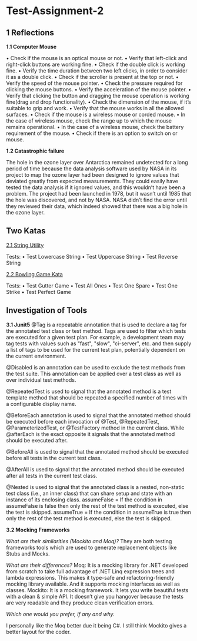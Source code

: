# Test-Assignment-2

## 1 Reflections

**1.1 Computer Mouse**

•  Check if the mouse is an optical mouse or not.
•  Verify that left-click and right-click buttons are working fine.
•  Check if the double click is working fine.
•  Verify the time duration between two left clicks, in order to consider it as a double click.
•  Check if the scroller is present at the top or not.
•  Verify the speed of the mouse pointer.
•  Check the pressure required for clicking the mouse buttons.
•  Verify the acceleration of the mouse pointer.
•  Verify that clicking the button and dragging the mouse operation is working fine(drag and drop functionality).
•  Check the dimension of the mouse, if it’s suitable to grip and work.
•  Verify that the mouse works in all the allowed surfaces.
•  Check if the mouse is a wireless mouse or corded mouse.
•  In the case of wireless mouse, check the range up to which the mouse remains operational.
•  In the case of a wireless mouse, check the battery requirement of the mouse.
•  Check if there is an option to switch on or mouse.

**1.2 Catastrophic failure**

The hole in the ozone layer over Antarctica remained undetected for a long period of time because the data analysis software used by NASA in its project to map the ozone layer had been designed to ignore values that deviated greatly from expected measurements. They could easily have tested the data analysis if it ignored values, and this wouldn’t have been a problem.
The project had been launched in 1978, but it wasn’t until 1985 that the hole was discovered, and not by NASA. NASA didn’t find the error until they reviewed their data, which indeed showed that there was a big hole in the ozone layer.

## Two Katas

[2.1 String Utility](https://github.com/Benjo6/Test-Assignment-2/blob/master/BDD/Features/StringUtility.feature)

Tests:
• Test Lowercase String
• Test Uppercase String
• Test Reverse String

[2.2 Bowling Game Kata](https://github.com/Benjo6/Test-Assignment-2/blob/master/BDD/Features/Bowling.feature)

Tests:
• Test Gutter Game
• Test All Ones
• Test One Spare
• Test One Strike
• Test Perfect Game

## Investigation of Tools
**3.1 Junit5**
@Tag is a repeatable annotation that is used to declare a tag for the annotated test class or test method. 
Tags are used to filter which tests are executed for a given test plan. For example, a development team may tag tests with values such as "fast", "slow", "ci-server", etc. and then supply a list of tags to be used for the current test plan, potentially dependent on the current environment. 

@Disabled is an annotation can be used to exclude the test methods from the test suite. This annotation can be applied over a test class as well as over individual test methods.

@RepeatedTest is used to signal that the annotated method is a test template method that should be repeated a specified number of times with a configurable display name.

@BeforeEach annotation is used to signal that the annotated method should be executed before each invocation of @Test, @RepeatedTest, @ParameterizedTest, or @TestFactory method in the current class. While @afterEach is the exact opposite it signals that the annotated method should be executed after.

@BeforeAll is used to signal that the annotated method should be executed before all tests in the current test class.

@AfterAll is used to signal that the annotated method should be executed after all tests in the current test class.

@Nested is used to signal that the annotated class is a nested, non-static test class (i.e., an inner class) that can share setup and state with an instance of its enclosing class. 
assumeFalse = If the condition in assumeFalse is false then only the rest of the test method is executed, else the test is skipped.
assumeTrue = If the condition in assumeTrue is true then only the rest of the test method is executed, else the test is skipped.

**3.2 Mocking Frameworks**

*What are their similarities (Mockito and Moq)?*
They are both testing frameworks tools which are used to generate replacement objects like Stubs and Mocks.

*What are their differences?*
Moq: It is a mocking library for .NET developed from scratch to take full advantage of .NET Linq expression trees and lambda expressions. This makes it type-safe and refactoring-friendly mocking library available. And it supports mocking interfaces as well as classes.
Mockito: It is a mocking framework. It lets you write beautiful tests with a clean & simple API. It doesn’t give you hangover because the tests are very readable and they produce clean verification errors.

*Which one would you prefer, if any and why.*

I personally like the Moq better due it being C#. I still think Mockito gives a better layout for the coder.
